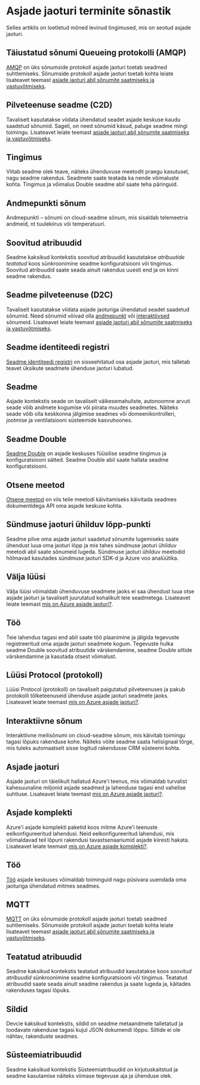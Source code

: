 <properties
 pageTitle="Arendaja juhend - sõnastik | Microsoft Azure'i"
 description="Asjade jaoturi seotud levinud terminite sõnastik"
 services="iot-hub"
 documentationCenter=".net"
 authors="dominicbetts"
 manager="timlt"
 editor=""/>

<tags
 ms.service="iot-hub"
 ms.devlang="multiple"
 ms.topic="article"
 ms.tgt_pltfrm="na"
 ms.workload="na"
 ms.date="09/30/2016" 
 ms.author="dobett"/>

# <a name="glossary-of-iot-hub-terms"></a>Asjade jaoturi terminite sõnastik

Selles artiklis on loetletud mõned levinud tingimused, mis on seotud asjade jaoturi.

## <a name="advanced-message-queueing-protocol-amqp"></a>Täiustatud sõnumi Queueing protokolli (AMQP)

[AMQP](https://www.amqp.org/) on üks sõnumside protokoll asjade jaoturi toetab seadmed suhtlemiseks. Sõnumside protokoll asjade jaoturi toetab kohta leiate lisateavet teemast [asjade jaoturi abil sõnumite saatmiseks ja vastuvõtmiseks](iot-hub-devguide-messaging.md).

## <a name="cloud-to-device-c2d"></a>Pilveteenuse seadme (C2D)

Tavaliselt kasutatakse viidata ühendatud seadet asjade keskuse kaudu saadetud sõnumid. Sageli, on need sõnumid käsud, paluge seadme mingi toimingu. Lisateavet leiate teemast [asjade jaoturi abil sõnumite saatmiseks ja vastuvõtmiseks](iot-hub-devguide-messaging.md).

## <a name="condition"></a>Tingimus

Viitab seadme olek teave, näiteks ühenduvuse meetodit praegu kasutusel, nagu seadme rakendus. Seadmete saate teatada ka nende võimaluste kohta. Tingimus ja võimalus Double seadme abil saate teha päringuid.

## <a name="data-point-message"></a>Andmepunkti sõnum

Andmepunkti – sõnumi on cloud-seadme sõnum, mis sisaldab telemeetria andmeid, nt tuulekiirus või temperatuuri.

## <a name="desired-properties"></a>Soovitud atribuudid

Seadme kaksikud kontekstis soovitud atribuudid kasutatakse *atribuutide teatatud* koos sünkroonimine seadme konfiguratsiooni või tingimus. Soovitud atribuudid saate seada ainult rakendus uuesti end ja on kinni seadme rakendus. 

## <a name="device-to-cloud-d2c"></a>Seadme pilveteenuse (D2C)

Tavaliselt kasutatakse viidata asjade jaoturiga ühendatud seadet saadetud sõnumid. Need sõnumid võivad olla [andmepunkt](#data-point-message) või [interaktiivsed](#interactive-message) sõnumeid. Lisateavet leiate teemast [asjade jaoturi abil sõnumite saatmiseks ja vastuvõtmiseks](iot-hub-devguide-messaging.md).

## <a name="device-identity-registry"></a>Seadme identiteedi registri

[Seadme identiteedi registri](iot-hub-devguide-identity-registry.md) on sisseehitatud osa asjade jaoturi, mis talletab teavet üksikute seadmete ühenduse jaoturi lubatud.

## <a name="device"></a>Seadme

Asjade kontekstis seade on tavaliselt väikesemahuliste, autonoomne arvuti seade võib andmete kogumise või piirata muudes seadmetes. Näiteks seade võib olla keskkonna jälgimise seadmes või domeenikontrolleri, jootmise ja ventilatsiooni süsteemide kasvuhoones.

## <a name="device-twin"></a>Seadme Double

[Seadme Double](iot-hub-devguide-device-twins.md) on asjade keskuses füüsilise seadme tingimus ja konfiguratsiooni sätted. Seadme Double abil saate hallata seadme konfiguratsiooni.

## <a name="direct-method"></a>Otsene meetod

[Otsene meetod](iot-hub-devguide-direct-methods.md) on viis teile meetodi käivitamiseks käivitada seadmes dokumentidega API oma asjade keskuse kohta.

## <a name="event-hub-compatible-endpoint"></a>Sündmuse jaoturi ühilduv lõpp-punkti

Seadme pilve oma asjade jaoturi saadetud sõnumite lugemiseks saate ühendust luua oma jaoturi lõpp ja mis tahes sündmuse jaoturi ühilduv meetodi abil saate sõnumeid lugeda. Sündmuse jaoturi ühilduv meetodid hõlmavad kasutades sündmuse jaoturi SDK-d ja Azure voo analüütika.

## <a name="field-gateway"></a>Välja lüüsi

Välja lüüsi võimaldab ühenduvuse seadmete jaoks ei saa ühendust luua otse asjade jaoturi ja tavaliselt juurutatud kohalikult teie seadmetega. Lisateavet leiate teemast [mis on Azure asjade jaoturi?](iot-hub-what-is-iot-hub.md).

## <a name="job"></a>Töö

Teie lahendus tagasi end abil saate töö plaanimine ja jälgida tegevuste registreeritud oma asjade jaoturi seadmete kogum. Tegevuste hulka seadme Double soovitud atribuutide värskendamine, seadme Double siltide värskendamine ja kasutada otsest võimalust.

## <a name="protocol-gateway"></a>Lüüsi Protocol (protokoll)

Lüüsi Protocol (protokoll) on tavaliselt paigutatud pilveteenuses ja pakub protokolli tõlketeenuseid ühenduse asjade jaoturi seadmete jaoks. Lisateavet leiate teemast [mis on Azure asjade jaoturi?](iot-hub-what-is-iot-hub.md).

## <a name="interactive-message"></a>Interaktiivne sõnum

Interaktiivne meilisõnumi on cloud-seadme sõnum, mis käivitab toimingu tagasi lõpuks rakenduse kohe. Näiteks võite seadme saata helisignaal tõrge, mis tuleks automaatselt sisse logitud rakendusse CRM süsteemi kohta.

## <a name="iot-hub"></a>Asjade jaoturi

Asjade jaoturi on täielikult hallatud Azure'i teenus, mis võimaldab turvalist kahesuunaline miljonid asjade seadmed ja lahenduse tagasi end vahelise suhtluse. Lisateavet leiate teemast [mis on Azure asjade jaoturi?](iot-hub-what-is-iot-hub.md).

## <a name="iot-suite"></a>Asjade komplekti

Azure'i asjade komplekti paketid koos mitme Azure'i teenuste eelkonfigureeritud lahendusi. Neid eelkonfigureeritud lahendusi, mis võimaldavad teil lõpuni rakendusi tavastsenaariumid asjade kiiresti hakata. Lisateavet leiate teemast [mis on Azure asjade komplekti?](../iot-suite/iot-suite-overview.md).

## <a name="job"></a>Töö

[Töö](iot-hub-devguide-jobs.md) asjade keskuses võimaldab toiminguid nagu püsivara uuendada oma jaoturiga ühendatud mitmes seadmes.

## <a name="mqtt"></a>MQTT

[MQTT](http://mqtt.org/) on üks sõnumside protokoll asjade jaoturi toetab seadmed suhtlemiseks. Sõnumside protokoll asjade jaoturi toetab kohta leiate lisateavet teemast [asjade jaoturi abil sõnumite saatmiseks ja vastuvõtmiseks](iot-hub-devguide-messaging.md).

## <a name="reported-properties"></a>Teatatud atribuudid

Seadme kaksikud kontekstis teatatud atribuudid kasutatakse koos *soovitud atribuudid* sünkroonimine seadme konfiguratsiooni või tingimus. Teatatud atribuudid saate seada ainult seadme rakendus ja saate lugeda ja, käitades rakenduses tagasi lõpuks.

## <a name="tags"></a>Sildid

Devcie kaksikud kontekstis, sildid on seadme metaandmete talletatud ja toodavate rakenduse tagasi kujul JSON dokumendi lõppu. Siltide ei ole nähtav, rakenduste seadmes.

## <a name="system-properties"></a>Süsteemiatribuudid

Seadme kaksikud kontekstis Süsteemiatribuudid on kirjutuskaitstud ja seadme kasutamise näiteks viimase tegevuse aja ja ühenduse olek.
